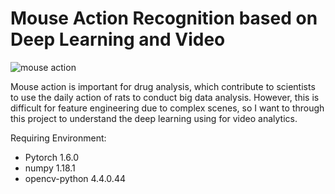 # Mouse Action Recognition based on Deep Learning and Video

![mouse action](.\img\mouse_action.gif)



Mouse action is important for drug analysis, which contribute to scientists to use the daily action of rats to conduct big data analysis. However, this is difficult for feature engineering due to complex scenes, so I want to through this project to understand the deep learning using for video analytics.

Requiring Environment:

- Pytorch 1.6.0
- numpy 1.18.1
- opencv-python 4.4.0.44
